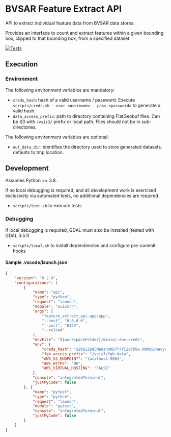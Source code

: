# BVSAR Feature Extract API
API to extract individual feature data from BVSAR data stores.

Provides an interface to count and extract features within a given bounding box, clipped to that bounding box, from a specified dataset.

[![Tests](https://github.com/tomfumb/BVSAR-feature-extract/actions/workflows/tests.yml/badge.svg?branch=main)](https://github.com/tomfumb/BVSAR-feature-extract/actions/workflows/tests.yml)

## Execution
### Environment
The following environment variables are mandatory:
- `creds_hash`: hash of a valid username / password. Execute `scripts/creds.sh --user <username> --pass <password>` to generate a valid hash.
- `data_access_prefix`: path to directory containing FlatGeobuf files. Can be S3 with `/vsis3/` prefix or local path. Files should not be in sub-directories.

The following environment variables are optional:
- `out_data_dir`: identifies the directory used to store generated datasets, defaults to tmp location.

## Development
Assumes Python >= 3.8.

If no local debugging is required, and all development work is exercised exclusively via automated tests, no additional dependencies are required.
- `scripts/test.sh` to execute tests

### Debugging
If local debugging is required, GDAL must also be installed (tested with GDAL 3.5.1)
- `scripts/local.sh` to install dependencies and configure pre-commit hooks

#### Sample .vscode/launch.json
```json
{
    "version": "0.2.0",
    "configurations": [
        {
            "name": "api",
            "type": "python",
            "request": "launch",
            "module": "uvicorn",
            "args": [
                "feature_extract_api.app:app",
                "--host", "0.0.0.0",
                "--port", "8123",
                "--reload"
            ],
            "envFile": "${workspaceFolder}/minio/.env.creds",
            "env": {
                "creds_hash": "$2b$12$85MauznOKD7Y7fi2oTDSw.HNMu5pnWvyqpd/6/WPVhMjafa3ztkTu",
                "fgb_access_prefix": "/vsis3/fgb-data",
                "AWS_S3_ENDPOINT": "localhost:9001",
                "AWS_HTTPS": "NO",
                "AWS_VIRTUAL_HOSTING": "FALSE"
            },
            "console": "integratedTerminal",
            "justMyCode": false
        }, {
            "name": "pytest",
            "type": "python",
            "request": "launch",
            "module": "pytest",
            "console": "integratedTerminal",
            "justMyCode": false
        }
    ]
}
```